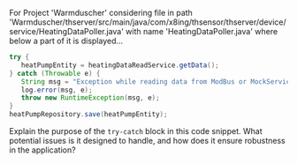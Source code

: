 For Project 'Warmduscher' considering file in path 'Warmduscher/thserver/src/main/java/com/x8ing/thsensor/thserver/device/service/HeatingDataPoller.java' with name 'HeatingDataPoller.java' where below a part of it is displayed...
```java
try {
   heatPumpEntity = heatingDataReadService.getData();
} catch (Throwable e) {
   String msg = "Exception while reading data from ModBus or MockService.";
   log.error(msg, e);
   throw new RuntimeException(msg, e);
}
heatPumpRepository.save(heatPumpEntity);
```
Explain the purpose of the `try-catch` block in this code snippet. What potential issues is it designed to handle, and how does it ensure robustness in the application?